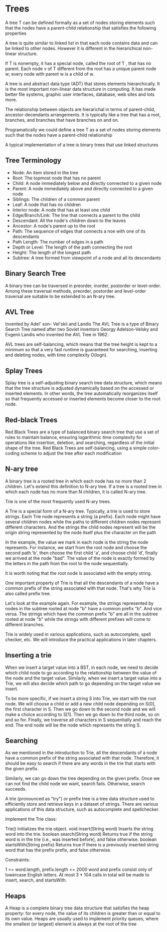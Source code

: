 # Trees

A tree T can be defined formally as a set of nodes storing elements such that the nodes have a parent-child relationship that satisfies the following properties

A tree is quite similar to linked list in that each node contains data and can be linked to other nodes. However it is different in the hierarichical non-linear structure.

If T is nonempty, it has a special node, called the root of T , that has no parent.
Each node v of T different from the root has a unique parent node w; every node with parent w is a child of w.

A tree is and abstract data type (ADT) that stores elements hierarchically. It is the most important non-linear data structure in computing. It has made better file systems, graphic user interfaces, database, web sites and lots more.

The relationship between objects are hierarichal in terms of parent-child, ancestor-decendants arrangements. It is typically like a tree that has a root, branches, and branches that have branches on and on.

Programatically we could define a tree T as a set of nodes storing elements such that the nodes have a parent-child relationship

A typical implementation of a tree is binary trees that use linked structures

## Tree Terminology

- Node: An item stored in the tree
- Root: The topmost node that has no parent
- Child: A node immediately below and directly connected to a given node
- Parent: A node immediately above and directly connected to a given node
- Siblings: The children of a common parent
- Leaf: A node that has no children
- Interior node: A node that has at least one child
- Edge/Branch/Link: The line that connects a parent to the child
- Descendant: All the node's children down to the leaves
- Ancestor: A node's parent up to the root
- Path: The sequence of edges that connects a noe with one of its descendants
- Path Length: The number of edges in a path
- Depth or Level: The length of the path connecting the root
- Height: The length of the longest path
- Subtree: A tree formed from viewpoint of a node and all its descendants

## Binary Search Tree

A binary tree can be traversed in preorder, inorder, postorder or level-order. Among these traversal methods, preorder, postorder and level-order traversal are suitable to be extended to an N-ary tree.

## AVL Tree

Invented by Adel' son- Vel'skii and Landis
The AVL Tree is a type of Binary Search Tree named after two Soviet inventors Georgy Adelson-Velsky and Evgenii Landis who invented the AVL Tree in 1962.

AVL trees are self-balancing, which means that the tree height is kept to a minimum so that a very fast runtime is guaranteed for searching, inserting and deleting nodes, with time complexity O(logn).

## Splay Trees

Splay tree is a self-adjusting binary search tree data structure, which means that the tree structure is adjusted dynamically based on the accessed or inserted elements. In other words, the tree automatically reorganizes itself so that frequently accessed or inserted elements become closer to the root node.

## Red-black Trees

Red Black Trees are a type of balanced binary search tree that use a set of rules to maintain balance, ensuring logarithmic time complexity for operations like insertion, deletion, and searching, regardless of the initial shape of the tree. Red Black Trees are self-balancing, using a simple color-coding scheme to adjust the tree after each modification

## N-ary tree

A binary tree is a rooted tree in which each node has no more than 2 children. Let's extend this definition to N-ary tree. If a tree is a rooted tree in which each node has no more than N children, it is called N-ary tree.

Trie is one of the most frequently used N-ary trees.

A Trie is a special form of a N-ary tree. Typically, a trie is used to store strings. Each Trie node represents a string (a prefix). Each node might have several children nodes while the paths to different children nodes represent different characters. And the strings the child nodes represent will be the origin string represented by the node itself plus the character on the path

In the example, the value we mark in each node is the string the node represents. For instance, we start from the root node and choose the second path 'b', then choose the first child 'a', and choose child 'd', finally we arrived at the node "bad". The value of the node is exactly formed by the letters in the path from the root to the node sequentially.

It is worth noting that the root node is associated with the empty string.

One important property of Trie is that all the descendants of a node have a common prefix of the string associated with that node. That's why Trie is also called prefix tree.

Let's look at the example again. For example, the strings represented by nodes in the subtree rooted at node "b" have a common prefix "b". And vice versa. The strings which have the common prefix "b" are all in the subtree rooted at node "b" while the strings with different prefixes will come to different branches.

Trie is widely used in various applications, such as autocomplete, spell checker, etc. We will introduce the practical applications in later chapters.

## Inserting a trie

When we insert a target value into a BST, in each node, we need to decide which child node to go according to the relationship between the value of the node and the target value. Similarly, when we insert a target value into a Trie, we will also decide which path to go depending on the target value we insert.

To be more specific, if we insert a string S into Trie, we start with the root node. We will choose a child or add a new child node depending on S[0], the first character in S. Then we go down to the second node and we will make a choice according to S[1]. Then we go down to the third node, so on and so for. Finally, we traverse all characters in S sequentially and reach the end. The end node will be the node which represents the string S.

## Searching

As we mentioned in the introduction to Trie, all the descendants of a node have a common prefix of the string associated with that node. Therefore, it should be easy to search if there are any words in the trie that starts with the given prefix.

Similarly, we can go down the tree depending on the given prefix. Once we can not find the child node we want, search fails. Otherwise, search succeeds.

A trie (pronounced as "try") or prefix tree is a tree data structure used to efficiently store and retrieve keys in a dataset of strings. There are various applications of this data structure, such as autocomplete and spellchecker.

Implement the Trie class:

Trie() Initializes the trie object.
void insert(String word) Inserts the string word into the trie.
boolean search(String word) Returns true if the string word is in the trie (i.e., was inserted before), and false otherwise.
boolean startsWith(String prefix) Returns true if there is a previously inserted string word that has the prefix prefix, and false otherwise.

Constraints:

1 <= word.length, prefix.length <= 2000
word and prefix consist only of lowercase English letters.
At most 3 * 104 calls in total will be made to insert, search, and startsWith.

## Heaps

A Heap is a complete binary tree data structure that satisfies the heap property: for every node, the value of its children is greater than or equal to its own value. Heaps are usually used to implement priority queues, where the smallest (or largest) element is always at the root of the tree
